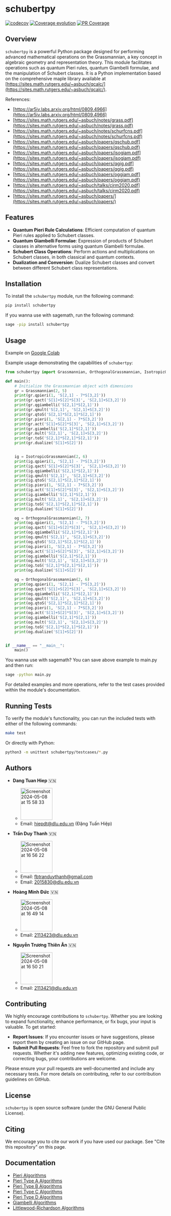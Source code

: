 # schubertpy

[![codecov](https://codecov.io/gh/tranduythanh/schubertpy/branch/main/graph/badge.svg)](https://codecov.io/gh/tranduythanh/schubertpy)
[![Coverage evolution](https://img.shields.io/endpoint?url=https://raw.githubusercontent.com/tranduythanh/schubertpy/python-coverage-comment-action-data/evolution_endpoint.json)](https://htmlpreview.github.io/?https://github.com/tranduythanh/schubertpy/blob/python-coverage-comment-action-data/htmlcov/index.html)
[![PR Coverage](https://img.shields.io/endpoint?url=https://raw.githubusercontent.com/tranduythanh/schubertpy/python-coverage-comment-action-data/pr_endpoint.json)](https://htmlpreview.github.io/?https://github.com/tranduythanh/schubertpy/blob/python-coverage-comment-action-data/htmlcov/index.html)

## Overview

`schubertpy` is a powerful Python package designed for performing advanced mathematical operations on the Grassmannian, a key concept in algebraic geometry and representation theory. This module facilitates operations such as quantum Pieri rules, quantum Giambelli formulae, and the manipulation of Schubert classes. It is a Python implementation based on the comprehensive maple library available at [https://sites.math.rutgers.edu/~asbuch/qcalc/](https://sites.math.rutgers.edu/~asbuch/qcalc/).

References:

- [https://ar5iv.labs.arxiv.org/html/0809.4966](https://ar5iv.labs.arxiv.org/html/0809.4966)
- [https://sites.math.rutgers.edu/~asbuch/notes/grass.pdf](https://sites.math.rutgers.edu/~asbuch/notes/grass.pdf)
- [https://sites.math.rutgers.edu/~asbuch/notes/schurfcns.pdf](https://sites.math.rutgers.edu/~asbuch/notes/schurfcns.pdf)
- [https://sites.math.rutgers.edu/~asbuch/papers/qschub.pdf](https://sites.math.rutgers.edu/~asbuch/papers/qschub.pdf)
- [https://sites.math.rutgers.edu/~asbuch/papers/isogiam.pdf](https://sites.math.rutgers.edu/~asbuch/papers/isogiam.pdf)
- [https://sites.math.rutgers.edu/~asbuch/papers/qgig.pdf](https://sites.math.rutgers.edu/~asbuch/papers/qgig.pdf)
- [https://sites.math.rutgers.edu/~asbuch/papers/oggiam.pdf](https://sites.math.rutgers.edu/~asbuch/papers/oggiam.pdf)
- [https://sites.math.rutgers.edu/~asbuch/talks/cirm2020.pdf](https://sites.math.rutgers.edu/~asbuch/talks/cirm2020.pdf)
- [https://sites.math.rutgers.edu/~asbuch/papers/](https://sites.math.rutgers.edu/~asbuch/papers/)

## Features

- **Quantum Pieri Rule Calculations**: Efficient computation of quantum Pieri rules applied to Schubert classes.
- **Quantum Giambelli Formulae**: Expression of products of Schubert classes in alternative forms using quantum Giambelli formulae.
- **Schubert Class Operations**: Perform actions and multiplications on Schubert classes, in both classical and quantum contexts.
- **Dualization and Conversion**: Dualize Schubert classes and convert between different Schubert class representations.

## Installation

To install the `schubertpy` module, run the following command:

```bash
pip install schubertpy
```

If you wanna use with sagemath, run the following command:

```bash
sage -pip install schubertpy
```

## Usage

Example on [Google Colab](https://colab.research.google.com/drive/1KYq1Q3kt9j_YjDgK60ZSUW4tI-YL0AaZ?usp=sharing)

Example usage demonstrating the capabilities of `schubertpy`:

```python
from schubertpy import Grassmannian, OrthogonalGrassmannian, IsotropicGrassmannian

def main():
    # Initialize the Grassmannian object with dimensions
    gr = Grassmannian(2, 5)
    print(gr.qpieri(1, 'S[2,1] - 7*S[3,2]'))
    print(gr.qact('S[1]+S[2]*S[3]', 'S[2,1]+S[3,2]'))
    print(gr.qgiambelli('S[2,1]*S[2,1]'))
    print(gr.qmult('S[2,1]', 'S[2,1]+S[3,2]'))
    print(gr.qtoS('S[2,1]*S[2,1]*S[2,1]'))
    print(gr.pieri(1, 'S[2,1] - 7*S[3,2]'))
    print(gr.act('S[1]+S[2]*S[3]', 'S[2,1]+S[3,2]'))
    print(gr.giambelli('S[2,1]*S[2,1]'))
    print(gr.mult('S[2,1]', 'S[2,1]+S[3,2]'))
    print(gr.toS('S[2,1]*S[2,1]*S[2,1]'))
    print(gr.dualize('S[1]+S[2]'))


    ig = IsotropicGrassmannian(2, 6)
    print(ig.qpieri(1, 'S[2,1] - 7*S[3,2]'))
    print(ig.qact('S[1]+S[2]*S[3]', 'S[2,1]+S[3,2]'))
    print(ig.qgiambelli('S[2,1]*S[2,1]'))
    print(ig.qmult('S[2,1]', 'S[2,1]+S[3,2]'))
    print(ig.qtoS('S[2,1]*S[2,1]*S[2,1]'))
    print(ig.pieri(1, 'S[2,1] - 7*S[3,2]'))
    print(ig.act('S[1]+S[2]*S[3]', 'S[2,1]+S[3,2]'))
    print(ig.giambelli('S[2,1]*S[2,1]'))
    print(ig.mult('S[2,1]', 'S[2,1]+S[3,2]'))
    print(ig.toS('S[2,1]*S[2,1]*S[2,1]'))
    print(ig.dualize('S[1]+S[2]'))

    og = OrthogonalGrassmannian(2, 7)
    print(og.qpieri(1, 'S[2,1] - 7*S[3,2]'))
    print(og.qact('S[1]+S[2]*S[3]', 'S[2,1]+S[3,2]'))
    print(og.qgiambelli('S[2,1]*S[2,1]'))
    print(og.qmult('S[2,1]', 'S[2,1]+S[3,2]'))
    print(og.qtoS('S[2,1]*S[2,1]*S[2,1]'))
    print(og.pieri(1, 'S[2,1] - 7*S[3,2]'))
    print(og.act('S[1]+S[2]*S[3]', 'S[2,1]+S[3,2]'))
    print(og.giambelli('S[2,1]*S[2,1]'))
    print(og.mult('S[2,1]', 'S[2,1]+S[3,2]'))
    print(og.toS('S[2,1]*S[2,1]*S[2,1]'))
    print(og.dualize('S[1]+S[2]'))

    og = OrthogonalGrassmannian(2, 6)
    print(og.qpieri(1, 'S[2,1] - 7*S[3,2]'))
    print(og.qact('S[1]+S[2]*S[3]', 'S[2,1]+S[3,2]'))
    print(og.qgiambelli('S[2,1]*S[2,1]'))
    print(og.qmult('S[2,1]', 'S[2,1]+S[3,2]'))
    print(og.qtoS('S[2,1]*S[2,1]*S[2,1]'))
    print(og.pieri(1, 'S[2,1] - 7*S[3,2]'))
    print(og.act('S[1]+S[2]*S[3]', 'S[2,1]+S[3,2]'))
    print(og.giambelli('S[2,1]*S[2,1]'))
    print(og.mult('S[2,1]', 'S[2,1]+S[3,2]'))
    print(og.toS('S[2,1]*S[2,1]*S[2,1]'))
    print(og.dualize('S[1]+S[2]'))


if __name__ == "__main__":
    main()
```

You wanna use with sagemath? You can save above example to main.py and then run:

```bash
sage -python main.py
```


For detailed examples and more operations, refer to the test cases provided within the module's documentation.

## Running Tests

To verify the module's functionality, you can run the included tests with either of the following commands:

```bash
make test
```

Or directly with Python:

```bash
python3 -m unittest schubertpy/testcases/*.py
```

## Authors
- **Dang Tuan Hiep** 🇻🇳
  - <img width="100" alt="Screenshot 2024-05-08 at 15 58 33" src="https://github.com/tranduythanh/schubertpy/assets/6112723/3e2bc594-e192-4450-b624-c4b18ff2be84">
  - Email: hiepdt@dlu.edu.vn (Đặng Tuấn Hiệp)
  
- **Trần Duy Thanh** 🇻🇳
  - <img width="100" alt="Screenshot 2024-05-08 at 16 56 22" src="https://github.com/tranduythanh/schubertpy/assets/6112723/f3abca71-6bb5-44f6-b090-9ce206bdd5ad">
  - Email: fbtranduythanh@gmail.com
  - Email: 2015830@dlu.edu.vn

- **Hoàng Minh Đức** 🇻🇳
  - <img width="100" alt="Screenshot 2024-05-08 at 16 49 14" src="https://github.com/tranduythanh/schubertpy/assets/6112723/595e2bd1-33e0-42cd-8fc3-ee889c994664">  
  - Email: 2113423@dlu.edu.vn

- **Nguyễn Trương Thiên Ân** 🇻🇳
  - <img width="100" alt="Screenshot 2024-05-08 at 16 50 21" src="https://github.com/tranduythanh/schubertpy/assets/6112723/a8b695fa-48fd-42d5-831d-fc58bb26dd45">
  - Email: 2113421@dlu.edu.vn

## Contributing

We highly encourage contributions to `schubertpy`. Whether you are looking to expand functionality, enhance performance, or fix bugs, your input is valuable. To get started:

- **Report Issues**: If you encounter issues or have suggestions, please report them by creating an issue on our GitHub page.
- **Submit Pull Requests**: Feel free to fork the repository and submit pull requests. Whether it's adding new features, optimizing existing code, or correcting bugs, your contributions are welcome.

Please ensure your pull requests are well-documented and include any necessary tests. For more details on contributing, refer to our contribution guidelines on GitHub.

## License

`schubertpy` is open source software (under the GNU General Public License).

## Citing

We encourage you to cite our work if you have used our package. See "Cite this repository" on this page.

## Documentation

- [Pieri Algorithms](docs/pieri_algorithms.md)
- [Pieri Type A Algorithms](docs/pieri_typeA_algorithms.md)
- [Pieri Type B Algorithms](docs/pieri_typeB_algorithms.md)
- [Pieri Type C Algorithms](docs/pieri_typeC_algorithms.md)
- [Pieri Type D Algorithms](docs/pieri_typeD_algorithms.md)
- [Giambelli Algorithms](docs/giambelli_algorithms.md)
- [Littlewood-Richardson Algorithms](docs/littlewood_richardson_algorithms.md)
